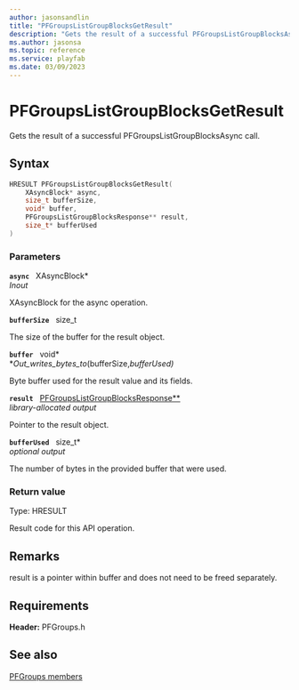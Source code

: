 ```yaml
---
author: jasonsandlin
title: "PFGroupsListGroupBlocksGetResult"
description: "Gets the result of a successful PFGroupsListGroupBlocksAsync call."
ms.author: jasonsa
ms.topic: reference
ms.service: playfab
ms.date: 03/09/2023
---
```


# PFGroupsListGroupBlocksGetResult  

Gets the result of a successful PFGroupsListGroupBlocksAsync call.  

## Syntax  
  
```cpp
HRESULT PFGroupsListGroupBlocksGetResult(  
    XAsyncBlock* async,  
    size_t bufferSize,  
    void* buffer,  
    PFGroupsListGroupBlocksResponse** result,  
    size_t* bufferUsed  
)  
```  
  
### Parameters  
  
**`async`** &nbsp; XAsyncBlock*  
*_Inout_*  
  
XAsyncBlock for the async operation.  
  
**`bufferSize`** &nbsp; size_t  
  
The size of the buffer for the result object.  
  
**`buffer`** &nbsp; void*  
*_Out_writes_bytes_to_(bufferSize,*bufferUsed)*  
  
Byte buffer used for the result value and its fields.  
  
**`result`** &nbsp; [PFGroupsListGroupBlocksResponse**](../../pfgroupstypes/structs/pfgroupslistgroupblocksresponse.md)  
*library-allocated output*  
  
Pointer to the result object.  
  
**`bufferUsed`** &nbsp; size_t*  
*optional output*  
  
The number of bytes in the provided buffer that were used.  
  
  
### Return value
Type: HRESULT
  
Result code for this API operation.
  
## Remarks  
  
result is a pointer within buffer and does not need to be freed separately.
  
## Requirements  
  
**Header:** PFGroups.h
  
## See also  
[PFGroups members](../pfgroups_members.md)  

  
  

